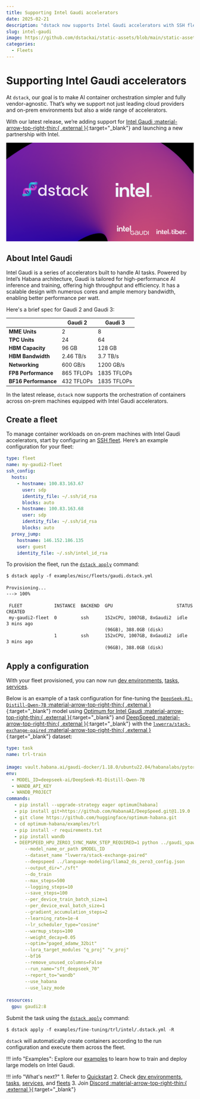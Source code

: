 ```yaml
---
title: Supporting Intel Gaudi accelerators
date: 2025-02-21
description: "dstack now supports Intel Gaudi accelerators with SSH fleets, simplifying container orchestration across private clouds and data centers."  
slug: intel-gaudi
image: https://github.com/dstackai/static-assets/blob/main/static-assets/images/dstack-intel-gaudi-and-intel-tiber-cloud.png-v2?raw=true
categories:
  - Fleets
---
```


# Supporting Intel Gaudi accelerators

At `dstack`, our goal is to make AI container orchestration simpler and fully vendor-agnostic. That’s why we support not
just leading cloud providers and on-prem environments but also a wide range of accelerators.

With our latest release, we’re adding support
for [Intel Gaudi :material-arrow-top-right-thin:{ .external }](https://www.intel.com/content/www/us/en/products/details/processors/ai-accelerators/gaudi.html){:target="_blank"} and
launching a new partnership with Intel.

<img src="https://github.com/dstackai/static-assets/blob/main/static-assets/images/dstack-intel-gaudi-and-intel-tiber-cloud-v2.png?raw=true" width="630"/>

<!-- more -->

## About Intel Gaudi

Intel Gaudi is a series of accelerators built to handle AI tasks. Powered by Intel’s Habana architecture, Gaudi is
tailored for high-performance AI inference and training, offering high throughput and efficiency. It has a scalable
design with numerous cores and ample memory bandwidth, enabling better performance per watt.

Here's a brief spec for Gaudi 2 and Gaudi 3:

|                      | **Gaudi 2** | **Gaudi 3** |
|----------------------|-------------|-------------|
| **MME Units**        | 2           | 8           |
| **TPC Units**        | 24          | 64          |
| **HBM Capacity**     | 96 GB       | 128 GB      |
| **HBM Bandwidth**    | 2.46 TB/s   | 3.7 TB/s    |
| **Networking**       | 600 GB/s    | 1200 GB/s   |
| **FP8 Performance**  | 865 TFLOPs  | 1835 TFLOPs |
| **BF16 Performance** | 432 TFLOPs  | 1835 TFLOPs |

In the latest release, `dstack` now supports the orchestration of containers across on-prem 
machines equipped with Intel Gaudi accelerators.

## Create a fleet

To manage container workloads on on-prem machines with Intel Gaudi accelerators, start by configuring an 
[SSH fleet](../../docs/concepts/fleets.md#ssh). Here’s an example configuration for your fleet:

<div editor-title="examples/misc/fleets/gaudi.dstack.yml">

```yaml
type: fleet
name: my-gaudi2-fleet
ssh_config:
  hosts:
    - hostname: 100.83.163.67
      user: sdp
      identity_file: ~/.ssh/id_rsa
      blocks: auto
    - hostname: 100.83.163.68
      user: sdp
      identity_file: ~/.ssh/id_rsa
      blocks: auto
  proxy_jump:
    hostname: 146.152.186.135
    user: guest
    identity_file: ~/.ssh/intel_id_rsa
```

</div>

To provision the fleet, run the [`dstack apply`](../../docs/reference/cli/dstack/apply.md) command:

<div class="termy">

```shell
$ dstack apply -f examples/misc/fleets/gaudi.dstack.yml

Provisioning...
---> 100%

 FLEET            INSTANCE  BACKEND  GPU                        STATUS  CREATED 
 my-gaudi2-fleet  0         ssh      152xCPU, 1007GB, 8xGaudi2  idle    3 mins ago
                                     (96GB), 388.0GB (disk)     
                  1         ssh      152xCPU, 1007GB, 8xGaudi2  idle    3 mins ago
                                     (96GB), 388.0GB (disk)     
```

</div>

## Apply a configuration

With your fleet provisioned, you can now run [dev environments](../../docs/concepts/dev-environments.md), [tasks](../../docs/concepts/tasks.md), [services](../../docs/concepts/services.md). 

Below is an example of a task configuration for fine-tuning the [`DeepSeek-R1-Distill-Qwen-7B` :material-arrow-top-right-thin:{ .external }](https://huggingface.co/deepseek-ai/DeepSeek-R1-Distill-Qwen-7B){:target="_blank"}
model using [Optimum for Intel Gaudi :material-arrow-top-right-thin:{ .external }](https://github.com/huggingface/optimum-habana){:target="_blank"} 
and [DeepSpeed :material-arrow-top-right-thin:{ .external }](https://docs.habana.ai/en/latest/PyTorch/DeepSpeed/DeepSpeed_User_Guide/DeepSpeed_User_Guide.html#deepspeed-user-guide){:target="_blank"} with 
the [`lvwerra/stack-exchange-paired` :material-arrow-top-right-thin:{ .external }](https://huggingface.co/datasets/lvwerra/stack-exchange-paired){:target="_blank"} dataset:

<div editor-title="examples/fine-tuning/trl/intel/.dstack.yml">
    
```yaml
type: task
name: trl-train

image: vault.habana.ai/gaudi-docker/1.18.0/ubuntu22.04/habanalabs/pytorch-installer-2.4.0
env:
  - MODEL_ID=deepseek-ai/DeepSeek-R1-Distill-Qwen-7B
  - WANDB_API_KEY
  - WANDB_PROJECT
commands:
   - pip install --upgrade-strategy eager optimum[habana]
   - pip install git+https://github.com/HabanaAI/DeepSpeed.git@1.19.0
   - git clone https://github.com/huggingface/optimum-habana.git
   - cd optimum-habana/examples/trl
   - pip install -r requirements.txt
   - pip install wandb
   - DEEPSPEED_HPU_ZERO3_SYNC_MARK_STEP_REQUIRED=1 python ../gaudi_spawn.py --world_size $DSTACK_GPUS_NUM --use_deepspeed sft.py
       --model_name_or_path $MODEL_ID
       --dataset_name "lvwerra/stack-exchange-paired"
       --deepspeed ../language-modeling/llama2_ds_zero3_config.json
       --output_dir="./sft"
       --do_train
       --max_steps=500
       --logging_steps=10
       --save_steps=100
       --per_device_train_batch_size=1
       --per_device_eval_batch_size=1
       --gradient_accumulation_steps=2
       --learning_rate=1e-4
       --lr_scheduler_type="cosine"
       --warmup_steps=100
       --weight_decay=0.05
       --optim="paged_adamw_32bit"
       --lora_target_modules "q_proj" "v_proj"
       --bf16
       --remove_unused_columns=False
       --run_name="sft_deepseek_70"
       --report_to="wandb"
       --use_habana
       --use_lazy_mode

resources:
  gpu: gaudi2:8
```    

</div>

Submit the task using the [`dstack apply`](../../docs/reference/cli/dstack/apply.md) command:

<div class="termy">

```shell
$ dstack apply -f examples/fine-tuning/trl/intel/.dstack.yml -R
```

</div>

`dstack` will automatically create containers according to the run configuration and execute them across the fleet.

!!! info "Examples":
    Explore our [examples](../../examples/accelerators/intel/index.md) to learn how to train and deploy large models on Intel Gaudi.

!!! info "What's next?"
    1. Refer to [Quickstart](../../docs/quickstart.md)
    2. Check [dev environments](../../docs/concepts/dev-environments.md), [tasks](../../docs/concepts/tasks.md), [services](../../docs/concepts/services.md), and [fleets](../../docs/concepts/fleets.md)
    3. Join [Discord :material-arrow-top-right-thin:{ .external }](https://discord.gg/u8SmfwPpMd){:target="_blank"}
